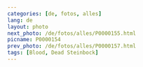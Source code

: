 ```yaml
---
categories: [de, fotos, alles]
lang: de
layout: photo
next_photo: /de/fotos/alles/P0000155.html
picname: P0000154
prev_photo: /de/fotos/alles/P0000157.html
tags: [Blood, Dead Steinbock]
---
```


